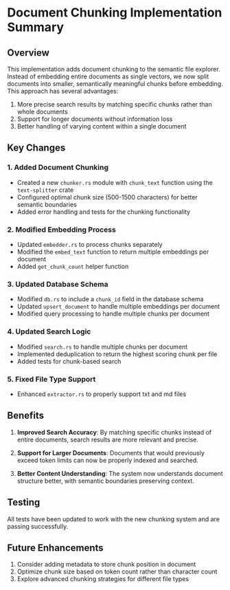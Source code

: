 # Document Chunking Implementation Summary

## Overview

This implementation adds document chunking to the semantic file explorer. Instead of embedding entire documents as single vectors, we now split documents into smaller, semantically meaningful chunks before embedding. This approach has several advantages:

1. More precise search results by matching specific chunks rather than whole documents
2. Support for longer documents without information loss
3. Better handling of varying content within a single document

## Key Changes

### 1. Added Document Chunking

- Created a new `chunker.rs` module with `chunk_text` function using the `text-splitter` crate
- Configured optimal chunk size (500-1500 characters) for better semantic boundaries
- Added error handling and tests for the chunking functionality

### 2. Modified Embedding Process

- Updated `embedder.rs` to process chunks separately
- Modified the `embed_text` function to return multiple embeddings per document
- Added `get_chunk_count` helper function

### 3. Updated Database Schema

- Modified `db.rs` to include a `chunk_id` field in the database schema
- Updated `upsert_document` to handle multiple embeddings per document
- Modified query processing to handle multiple chunks per document

### 4. Updated Search Logic

- Modified `search.rs` to handle multiple chunks per document
- Implemented deduplication to return the highest scoring chunk per file
- Added tests for chunk-based search

### 5. Fixed File Type Support

- Enhanced `extractor.rs` to properly support txt and md files

## Benefits

1. **Improved Search Accuracy**: By matching specific chunks instead of entire documents, search results are more relevant and precise.

2. **Support for Larger Documents**: Documents that would previously exceed token limits can now be properly indexed and searched.

3. **Better Content Understanding**: The system now understands document structure better, with semantic boundaries preserving context.

## Testing

All tests have been updated to work with the new chunking system and are passing successfully.

## Future Enhancements

1. Consider adding metadata to store chunk position in document
2. Optimize chunk size based on token count rather than character count
3. Explore advanced chunking strategies for different file types 